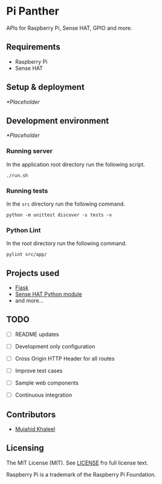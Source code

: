 Pi Panther
===========
APIs for Raspberry Pi, Sense HAT, GPIO and more.

Requirements
------------
 - Raspberry Pi
 - Sense HAT

Setup & deployment
------------------
 _*Placeholder_

Development environment
-----------------------
 _*Placeholder_

### Running server
In the application root directory run the following script.
```shell
./run.sh
```

### Running tests
In the `src` directory run the following command.
```shell
python -m unittest discover -s tests -v
```

### Python Lint
In the root directory run the following command.
```shell
pylint src/app/
```

Projects used
-------------
 - [Flask](http://flask.pocoo.org)
 - [Sense HAT Python module](https://pythonhosted.org/sense-hat/)
 - and more...

TODO
----
- [ ] README updates
- [ ] Development only configuration
- [ ] Cross Origin HTTP Header for all routes
- [ ] Improve test cases
- [ ] Sample web components
- [ ] Continuous integration


Contributors
------------
- [Mujahid Khaleel](https://github.com/mujahidkhaleel)

Licensing
-------
The MIT License (MIT). See [LICENSE](LICENSE) fro full license text.


Raspberry Pi is a trademark of the Raspberry Pi Foundation.

